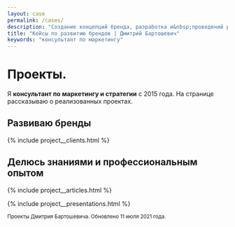 ```yaml
---
layout: case
permalink: /cases/
description: "Создание концепций бренда, разработка и&nbsp;проведений рекламных кампаний, другие проекты, выполненные Дмитрием Бартошевичем."
title: "Кейсы по развитию брендов | Дмитрий Бартошевич"
keywords: "консультант по маркетингу"
---
```



<div class="intro max-width-text"><h1 class="inline bold">Проекты.</h1> Я <b>консультант по&nbsp;маркетингу и&nbsp;стратегии</b> с&nbsp;2015 года. На&nbsp;странице рассказываю о&nbsp;реализованных проектах.   </div>


<section class="full-bleed row-gap--l">
<h2 class="h1 bold">Развиваю бренды</h2>
{% include project__clients.html %}
</section>

<section class="full-bleed row-gap--l">
<h2 class="h1 bold block__space--top-h1">Делюсь знаниями и&nbsp;профессиональным опытом</h2>

{% include project__articles.html %}

{% include project__presentations.html %}

</section>





<p class="mt-m small secondary-color">
<small> Проекты Дмитрия Бартошевича. Обновлено <time datetime="2021-06-11">11 июля 2021 года</time>. </small>
</p>